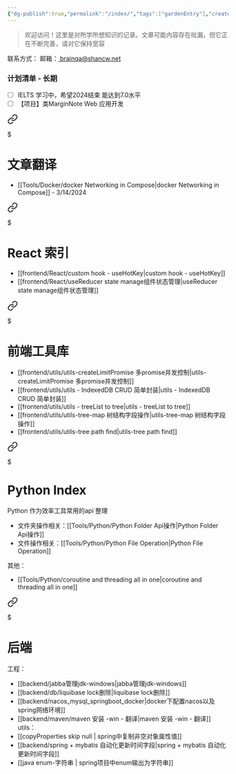 ```yaml
---
{"dg-publish":true,"permalink":"/index/","tags":["gardenEntry"],"created":"2024-02-20T10:36:45.638+08:00","updated":"2024-03-14T13:26:45.526+08:00"}
---
```


> 欢迎访问！这里是对所学所想知识的记录。文章可能内容存在纰漏，但它正在不断完善，请对它保持宽容


联系方式：
邮箱：<a href="mailto:brainqa@shancw.net"> brainqa@shancw.net </a>

### 计划清单 - 长期
- [ ] IELTS 学习中，希望2024结束 能达到7.0水平
- [ ] 【项目】类MarginNote Web 应用开发

<div class="transclusion internal-embed is-loaded"><a class="markdown-embed-link" href="/translate-index/" aria-label="Open link"><svg xmlns="http://www.w3.org/2000/svg" width="24" height="24" viewBox="0 0 24 24" fill="none" stroke="currentColor" stroke-width="2" stroke-linecap="round" stroke-linejoin="round" class="svg-icon lucide-link"><path d="M10 13a5 5 0 0 0 7.54.54l3-3a5 5 0 0 0-7.07-7.07l-1.72 1.71"></path><path d="M14 11a5 5 0 0 0-7.54-.54l-3 3a5 5 0 0 0 7.07 7.07l1.71-1.71"></path></svg></a><div class="markdown-embed">

$<div class="markdown-embed-title">

# 文章翻译

</div>



+ [[Tools/Docker/docker Networking in Compose\|docker Networking in Compose]] - 3/14/2024

</div></div>



<div class="transclusion internal-embed is-loaded"><a class="markdown-embed-link" href="/frontend/react/react/" aria-label="Open link"><svg xmlns="http://www.w3.org/2000/svg" width="24" height="24" viewBox="0 0 24 24" fill="none" stroke="currentColor" stroke-width="2" stroke-linecap="round" stroke-linejoin="round" class="svg-icon lucide-link"><path d="M10 13a5 5 0 0 0 7.54.54l3-3a5 5 0 0 0-7.07-7.07l-1.72 1.71"></path><path d="M14 11a5 5 0 0 0-7.54-.54l-3 3a5 5 0 0 0 7.07 7.07l1.71-1.71"></path></svg></a><div class="markdown-embed">

$<div class="markdown-embed-title">

# React 索引

</div>





+ [[frontend/React/custom hook - useHotKey\|custom hook - useHotKey]]
+ [[frontend/React/useReducer state manage组件状态管理\|useReducer state manage组件状态管理]]


</div></div>



<div class="transclusion internal-embed is-loaded"><a class="markdown-embed-link" href="/frontend/utils/index/" aria-label="Open link"><svg xmlns="http://www.w3.org/2000/svg" width="24" height="24" viewBox="0 0 24 24" fill="none" stroke="currentColor" stroke-width="2" stroke-linecap="round" stroke-linejoin="round" class="svg-icon lucide-link"><path d="M10 13a5 5 0 0 0 7.54.54l3-3a5 5 0 0 0-7.07-7.07l-1.72 1.71"></path><path d="M14 11a5 5 0 0 0-7.54-.54l-3 3a5 5 0 0 0 7.07 7.07l1.71-1.71"></path></svg></a><div class="markdown-embed">

$<div class="markdown-embed-title">

# 前端工具库

</div>



+ [[frontend/utils/utils-createLimitPromise 多promise并发控制\|utils-createLimitPromise 多promise并发控制]]
+ [[frontend/utils/utils - IndexedDB CRUD 简单封装\|utils - IndexedDB CRUD 简单封装]]
+ [[frontend/utils/utils - treeList to tree\|utils - treeList to tree]]
+ [[frontend/utils/utils-tree-map 树结构字段操作\|utils-tree-map 树结构字段操作]]
+ [[frontend/utils/utils-tree path find\|utils-tree path find]]


</div></div>


<div class="transclusion internal-embed is-loaded"><a class="markdown-embed-link" href="/tools/python/index/" aria-label="Open link"><svg xmlns="http://www.w3.org/2000/svg" width="24" height="24" viewBox="0 0 24 24" fill="none" stroke="currentColor" stroke-width="2" stroke-linecap="round" stroke-linejoin="round" class="svg-icon lucide-link"><path d="M10 13a5 5 0 0 0 7.54.54l3-3a5 5 0 0 0-7.07-7.07l-1.72 1.71"></path><path d="M14 11a5 5 0 0 0-7.54-.54l-3 3a5 5 0 0 0 7.07 7.07l1.71-1.71"></path></svg></a><div class="markdown-embed">

$<div class="markdown-embed-title">

# Python Index

</div>



Python 作为效率工具常用的api 整理
+ 文件夹操作相关：[[Tools/Python/Python Folder Api操作\|Python Folder Api操作]]
+ 文件操作相关：[[Tools/Python/Python File Operation\|Python File Operation]]

其他：
+ [[Tools/Python/coroutine and threading all in one\|coroutine and threading all in one]]

</div></div>


<div class="transclusion internal-embed is-loaded"><a class="markdown-embed-link" href="/backend/index/" aria-label="Open link"><svg xmlns="http://www.w3.org/2000/svg" width="24" height="24" viewBox="0 0 24 24" fill="none" stroke="currentColor" stroke-width="2" stroke-linecap="round" stroke-linejoin="round" class="svg-icon lucide-link"><path d="M10 13a5 5 0 0 0 7.54.54l3-3a5 5 0 0 0-7.07-7.07l-1.72 1.71"></path><path d="M14 11a5 5 0 0 0-7.54-.54l-3 3a5 5 0 0 0 7.07 7.07l1.71-1.71"></path></svg></a><div class="markdown-embed">

$<div class="markdown-embed-title">

# 后端

</div>



工程：
+ [[backend/jabba管理jdk-windows\|jabba管理jdk-windows]]
+ [[backend/db/liquibase lock删除\|liquibase lock删除]]
+ [[backend/nacos_mysql_springboot_docker\|docker下配置nacos以及spring网络环境]]
+ [[backend/maven/maven 安装 -win - 翻译\|maven 安装 -win - 翻译]]
utils：
 + [[copyProperties skip null \| spring中复制非空对象属性值]]
 + [[backend/spring + mybatis 自动化更新时间字段\|spring + mybatis 自动化更新时间字段]]
 + [[java enum-字符串 \| spring项目中enum输出为字符串]] 

</div></div>


